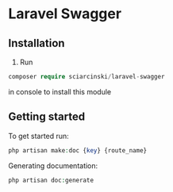 Laravel Swagger
==

## Installation

1. Run
```php   
composer require sciarcinski/laravel-swagger
```    
in console to install this module

## Getting started

To get started run:

```php
php artisan make:doc {key} {route_name}
```

Generating documentation:

```php
php artisan doc:generate
```